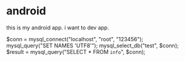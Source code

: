 # android
this is my android app.
i want to dev app.

 $conn = mysql_connect("localhost", "root", "123456");    
 mysql_query("SET NAMES 'UTF8'"); 
 mysql_select_db("test", $conn);
 $result = mysql_query("SELECT * FROM `info`", $conn);